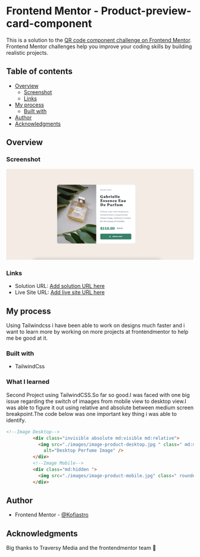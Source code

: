 # Frontend Mentor - Product-preview-card-component

This is a solution to the [QR code component challenge on Frontend Mentor](https://www.frontendmentor.io/challenges/qr-code-component-iux_sIO_H). Frontend Mentor challenges help you improve your coding skills by building realistic projects.

## Table of contents

- [Overview](#overview)
  - [Screenshot](#screenshot)
  - [Links](#links)
- [My process](#my-process)
  - [Built with](#built-with)
- [Author](#author)
- [Acknowledgments](#acknowledgments)

## Overview

### Screenshot

![](./images/product.png)

### Links

- Solution URL: [Add solution URL here](https://your-solution-url.com)
- Live Site URL: [Add live site URL here](https://your-live-site-url.com)

## My process
Using Tailwindcss i have been able to work on designs much faster and i want to learn more by working on more projects at frontendmentor to help me be good at it.

### Built with

- TailwindCss

### What I learned

Second Project using TailwindCSS.So far so good.I was faced with one big issue regarding the switch of imaages from mobile view to desktop view.I was able to figure it out using relative and absolute  between medium screen breakpoint.The code below was one important key thing i was able to identify.

```html
<!--Image Desktop-->
          <div class="invisible absolute md:visible md:relative">
            <img src="./images/image-product-desktop.jpg " class=" md:max-w-sm md:rounded-l-2xl"
              alt="Desktop Perfume Image" />
          </div>
          <!--Image Mobile-->
          <div class="md:hidden ">
            <img src="./images/image-product-mobile.jpg" class=" rounded-t-2xl" alt="Mobile Perfume Image">
          </div>
```
## Author

- Frontend Mentor - [@Kofiastro](https://www.frontendmentor.io/profile/kofiastro)

## Acknowledgments

Big thanks to Traversy Media and the frontendmentor team 🎉
